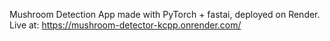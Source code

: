 Mushroom Detection App made with PyTorch + fastai, deployed on Render. Live at: https://mushroom-detector-kcpp.onrender.com/
